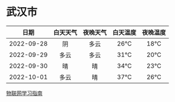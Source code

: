 # 武汉市
|日期|白天天气|夜晚天气|白天温度|夜晚温度|
|:--:|:--:|:--:|:--:|:--:|
|2022-09-28|阴|多云|26℃|18℃|
|2022-09-29|多云|多云|31℃|20℃|
|2022-09-30|晴|晴|34℃|23℃|
|2022-10-01|多云|晴|37℃|26℃|
 
[物联网学习指南](http://doc.lziqi.top/IoT)
